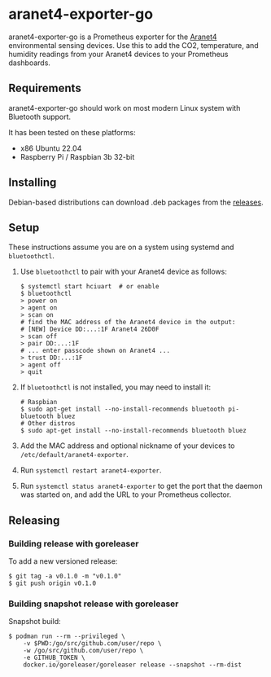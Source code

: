 # aranet4-exporter-go

aranet4-exporter-go is a Prometheus exporter for the [Aranet4](https://aranet.com/products/aranet4/) environmental
sensing devices. Use this to add the CO2, temperature, and humidity readings from your Aranet4 devices to your
Prometheus dashboards.

## Requirements

aranet4-exporter-go should work on most modern Linux system with Bluetooth support.

It has been tested on these platforms:

* x86 Ubuntu 22.04
* Raspberry Pi / Raspbian 3b 32-bit

## Installing

Debian-based distributions can download .deb packages from
the [releases](https://github.com/ryansouza/aranet4-exporter-go/releases).

## Setup

These instructions assume you are on a system using systemd and `bluetoothctl`.

1. Use `bluetoothctl` to pair with your Aranet4 device as follows:

    ```shell
    $ systemctl start hciuart  # or enable
    $ bluetoothctl
    > power on
    > agent on
    > scan on
    # find the MAC address of the Aranet4 device in the output:
    # [NEW] Device DD:...:1F Aranet4 26D0F
    > scan off
    > pair DD:...:1F
    # ... enter passcode shown on Aranet4 ...
    > trust DD:...:1F
    > agent off
    > quit
    ```

2. If `bluetoothctl` is not installed, you may need to install it:

    ```shell
    # Raspbian
    $ sudo apt-get install --no-install-recommends bluetooth pi-bluetooth bluez
    # Other distros
    $ sudo apt-get install --no-install-recommends bluetooth bluez
    ```

3. Add the MAC address and optional nickname of your devices to  `/etc/default/aranet4-exporter`.

4. Run `systemctl restart aranet4-exporter`.

5. Run `systemctl status aranet4-exporter` to get the port that the daemon was started on, and add the URL to your
   Prometheus collector.

## Releasing

### Building release with goreleaser

To add a new versioned release:

```shell
$ git tag -a v0.1.0 -m "v0.1.0"
$ git push origin v0.1.0
```

### Building snapshot release with goreleaser

Snapshot build:

```shell
$ podman run --rm --privileged \
    -v $PWD:/go/src/github.com/user/repo \
    -w /go/src/github.com/user/repo \
    -e GITHUB_TOKEN \
    docker.io/goreleaser/goreleaser release --snapshot --rm-dist
```

